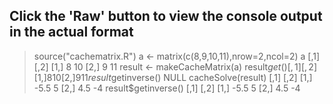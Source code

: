 ## Click the 'Raw' button to view the console output in the actual format 
> source("cachematrix.R")
> a <- matrix(c(8,9,10,11),nrow=2,ncol=2)
> a
     [,1] [,2]
[1,]    8   10
[2,]    9   11
> result <- makeCacheMatrix(a)
> result$get()
     [,1] [,2]
[1,]    8   10
[2,]    9   11
> result$getinverse()
NULL
> cacheSolve(result)
     [,1] [,2]
[1,] -5.5    5
[2,]  4.5   -4
> result$getinverse()
     [,1] [,2]
[1,] -5.5    5
[2,]  4.5   -4

